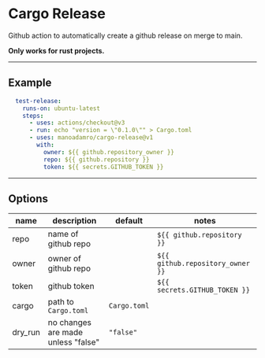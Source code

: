 # Cargo Release

Github action to automatically create a github release on merge to main.

__Only works for rust projects.__

---

## Example

```yaml
  test-release:
    runs-on: ubuntu-latest
    steps:
      - uses: actions/checkout@v3
      - run: echo "version = \"0.1.0\"" > Cargo.toml
      - uses: manoadamro/cargo-release@v1
        with:
          owner: ${{ github.repository_owner }}
          repo: ${{ github.repository }}
          token: ${{ secrets.GITHUB_TOKEN }}
```

---

## Options

| name    | description                        | default      | notes                            |
|---------|------------------------------------|--------------|----------------------------------|
| repo    | name of github repo                |              | `${{ github.repository }}`       |
| owner   | owner of github repo               |              | `${{ github.repository_owner }}` |
| token   | github token                       |              | `${{ secrets.GITHUB_TOKEN }}`    |
| cargo   | path to `Cargo.toml`               | `Cargo.toml` |                                  |
| dry_run | no changes are made unless "false" | `"false"`    |                                  |